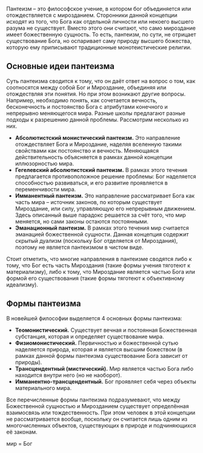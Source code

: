 Пантеизм – это философское учение, в котором бог объединяется или отождествляется с мирозданием. Сторонники данной концепции исходят из того, что Бога как отдельной личности или некоего высшего разума не существует. Вместо этого они считают, что само мироздание имеет божественную сущность. То есть, пантеизм, по сути, не отрицает существование Бога, но оспаривает саму природу высшего божества, которую ему приписывают традиционные монотеистические религии.

## Основные идеи пантеизма

Суть пантеизма сводится к тому, что он даёт ответ на вопрос о том, как соотносятся между собой Бог и Мироздание, объединяя или отождествляя эти понятия. Но при этом возникают другие вопросы. Например, необходимо понять, как сочетается вечность, бесконечность и постоянство Бога с атрибутами конечного и непрерывно меняющегося мира. Разные школы предлагают разные подходы к разрешению данной проблемы. Рассмотрим несколько из них.

-   **Абсолютистский монистический пантеизм.** Это направление отождествляет Бога и Мироздание, наделяя вселенную такими свойствами как постоянство и вечность. Меняющаяся действительность объясняется в рамках данной концепции иллюзорностью мира.
-   **Гегелевский абсолютистский пантеизм.** В рамках этого течения предлагается противоположное решение проблемы: Бог наделяется способностью развиваться, и его развитие проявляется в переменчивости мира.
-   **Имманентный пантеизм.** Это направление рассматривает Бога как часть мира – источник законов, по которым существует Мироздание, или силу, управляющую его непрерывным движением. Здесь описанный выше парадокс решается за счёт того, что мир меняется, но сами законы остаются постоянными.
-   **Эманационный пантеизм.** В рамках этого течения мир считается эманацией божественной сущности. Данная концепция содержит скрытый дуализм (поскольку Бог отделяется от Мироздания), поэтому не является пантеизмом в чистом виде.

Стоит отметить, что многие направления в пантеизме сводятся либо к тому, что Бог есть часть Мироздания (такие формы учения тяготеют к материализму), либо к тому, что Мироздание является частью Бога или формой его существования (такие формы тяготеют к объективному идеализму).

## Формы пантеизма

В новейшей философии выделяется 4 основных формы пантеизма:

-   **Теомонистический.** Существует вечная и постоянная Божественная субстанция, которая и определяет существование мира.
-   **Физиомонистический.** Первичностью и божественной сутью наделяется природа, которая и является высшим божеством (в рамках данной формы пантеизма существование Бога зависит от природы).
-   **Трансцендентный (мистический).** Мир является частью Бога либо находится внутри него (но не наоборот).
-   **Имманентно-трансцендентный.** Бог проявляет себя через объекты материального мира.

Все перечисленные формы пантеизма подразумевают, что между Божественной сущностью и Мирозданием существует определённая взаимосвязь или тождественность. При этом человек в этой концепции не рассматривается вообще, поскольку он считается лишь одним из многочисленных объектов, существующих в природе и подчиняющихся её законам.


мир = Бог